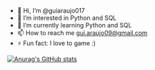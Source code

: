 - 👋 Hi, I’m @guiaraujo017
- 👀 I’m interested in Python and SQL
- 🌱 I’m currently learning Python and SQL
- 📫 How to reach me gui.araujo09@gmail.com
- ⚡ Fun fact: I love to game :)

[![Anurag's GitHub stats](https://github-readme-stats.vercel.app/api?username=guiaraujo017)](https://github.com/anuraghazra/github-readme-stats)

<!---
guiaraujo017/guiaraujo017 is a ✨ special ✨ repository because its `README.md` (this file) appears on your GitHub profile.
You can click the Preview link to take a look at your changes.
--->
